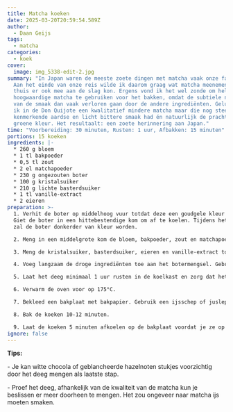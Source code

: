 ```yaml
---
title: Matcha koeken
date: 2025-03-20T20:59:54.589Z
author:
  - Daan Geijs
tags:
  - matcha
categories:
  - koek
cover:
  image: img_5338-edit-2.jpg
summary: "In Japan waren de meeste zoete dingen met matcha vaak onze favoriet.
  Aan het einde van onze reis wilde ik daarom graag wat matcha meenemen zodat ik
  thuis er ook mee aan de slag kon. Ergens vond ik het wel zonde om hele
  hoogwaardige matcha te gebruiken voor het bakken, omdat de subtiele nuances
  van de smaak dan vaak verloren gaan door de andere ingrediënten. Gelukkig vond
  ik in de Don Quijote een kwalitatief mindere matcha maar die nog steeds die
  kenmerkende aardse en licht bittere smaak had én natuurlijk de prachtige
  groene kleur. Het resultaalt: een zoete herinnering aan Japan."
time: "Voorbereiding: 30 minuten, Rusten: 1 uur, Afbakken: 15 minuten"
portions: 15 koeken
ingredients: |-
  * 260 g bloem
  * 1 tl bakpoeder
  * 0,5 tl zout
  * 2 el matchapoeder
  * 230 g ongezouten boter
  * 100 g kristalsuiker
  * 210 g lichte basterdsuiker
  * 1 tl vanille-extract
  * 2 eieren
preparation: >-
  1. Verhit de boter op middelhoog vuur totdat deze een goudgele kleur krijgt.
  Giet de boter in een hittebestendige kom om af te koelen. Tijdens het afkoelen
  zal de boter donkerder van kleur worden.

  2. Meng in een middelgrote kom de bloem, bakpoeder, zout en matchapoeder. Roer goed door en zet opzij. Voor het beste resultaat zeef het mengsel om klonten te voorkomen.

  3. Meng de kristalsuiker, basterdsuiker, eieren en vanille-extract tot een glad beslag. Wanneer de boter is afgekoeld meng deze deze door het beslag heen. Klop het geheel tot een luchtige en romige textuur (~ 1 minuut).

  4. Voeg langzaam de droge ingrediënten toe aan het botermengsel. Gebruik een spatel om te mengen tot er een groen deeg ontstaat.

  5. Laat het deeg minimaal 1 uur rusten in de koelkast en zorg dat het goed gekoeld is. Heb je wat meer tijd, laat het dan 24 uur staan om een intensere matcha smaak te krijgen. We koelen het deeg goed zodat de koeken minder snel weglopen in de oven, zorg daarom tijdens een warme zomerdag dat je snel werkt of het deeg goed koelt.

  6. Verwarm de oven voor op 175°C.

  7. Bekleed een bakplaat met bakpapier. Gebruik een ijsschep of juslepel om het deeg op de bakplaat te scheppen. De ballen moeten het formaat van een slechtgevormde golfbal hebben. De vorm maakt niet uit, aangezien ze smelten in de oven. Druk vooral het deeg niet plat. Zorg ervoor dat de koekjes 5-7 cm uit elkaar liggen.

  8. Bak de koeken 10-12 minuten.

  9. Laat de koeken 5 minuten afkoelen op de bakplaat voordat je ze op een afkoelrek legt, of koud werkblad. Laat ze nog 15 minuten verder afkoelen voordat je ze serveert.
ignore: false
---
```

**T﻿ips:**

\-﻿ Je kan witte chocola of geblancheerde hazelnoten stukjes voorzichtig door het deeg mengen als laatste stap.

\-﻿ Proef het deeg, afhankelijk van de kwaliteit van de matcha kun je beslissen er meer doorheen te mengen. Het zou ongeveer naar matcha ijs moeten smaken.